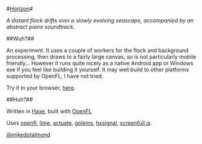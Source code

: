 #[Horizon](http://horizon.mikedotalmond.co.uk)#

*A distant flock drifts over a slowly evolving seascape, accompanied by an abstract piano soundtrack.*

##Wuh?##

An experiment. It uses a couple of workers for the flock and background processing, then draws to a fairly large canvas, so is not particularly mobile friendly... 
However it runs quite nicely as a native Android app or Windows exe if you feel like building it yourself. It may well build to other platforms supported by OpenFL, I have not tried.

Try it in your browser, [here](http://horizon.mikedotalmond.co.uk).

##Huh?##

Written in [Haxe](http://haxe.org), built with [OpenFL](http://openfl.org)

Uses 
[openfl](http://lib.haxe.org/p/openfl),
[lime](http://lib.haxe.org/p/lime),
[actuate](http://lib.haxe.org/p/actuate),
[golems](http://lib.haxe.org/p/golems),
[hxsignal](http://lib.haxe.org/p/hxsignal),
[screenfull.js](http://sindresorhus.com/screenfull.js/).


[@mikedotalmond](https://twitter.com/mikedotalmond)